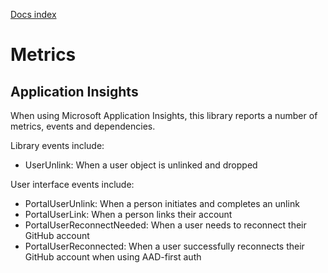 [Docs index](index.md)

# Metrics

## Application Insights

When using Microsoft Application Insights, this library reports a number of metrics, events and
dependencies.

Library events include:

- UserUnlink: When a user object is unlinked and dropped

User interface events include:

- PortalUserUnlink: When a person initiates and completes an unlink
- PortalUserLink: When a person links their account
- PortalUserReconnectNeeded: When a user needs to reconnect their GitHub account
- PortalUserReconnected: When a user successfully reconnects their GitHub account when using AAD-first auth
